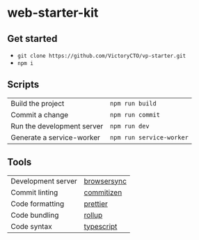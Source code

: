 # web-starter-kit

## Get started

-   `git clone https://github.com/VictoryCTO/vp-starter.git`
-   `npm i`

## Scripts

|                            |                          |
| -------------------------- | ------------------------ |
| Build the project          | `npm run build`          |
| Commit a change            | `npm run commit`         |
| Run the development server | `npm run dev`            |
| Generate a service-worker  | `npm run service-worker` |

## Tools

|                    |                                                             |
| ------------------ | ----------------------------------------------------------- |
| Development server | [browsersync](https://browsersync.io/docs)                  |
| Commit linting     | [commitizen](http://commitizen.github.io/cz-cli/)           |
| Code formatting    | [prettier](https://prettier.io/)                            |
| Code bundling      | [rollup](https://rollupjs.org/guide/en/)                    |
| Code syntax        | [typescript](https://www.typescriptlang.org/docs/home.html) |
